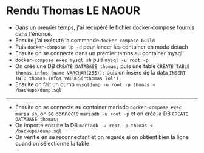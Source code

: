 # Rendu Thomas LE NAOUR

* Dans un premier temps, j'ai récupéré le fichier docker-compose fournis dans l'énoncé.
* Ensuite j'ai exécuté la commande `docker-compose build`
* Puis `docker-compose up -d` pour lancer les container en mode detach
* Ensuite on se connecte dans un premier temps au container mysql
* `docker-compose exec mysql sh` puis `mysql -u root -p`
* On crée une DB `CREATE DATABASE thomas;` puis une table `CREATE TABLE thomas.infos (name VARCHAR(255));` puis on insère de la data `INSERT INTO thomas.infos VALUES("thomas lol");`
* Ensuite on fait un dump `mysqldump -u root -p thomas > /backups/dump.sql`
---
* Ensuite on se connecte au container mariadb `docker-compose exec maria sh`, on se connecte `mariadb -u root -p` et on crée la DB `CREATE DATABASE thomas;`
* On importe ensuite la DB `mariadb -u root -p thomas < /backups/dump.sql`
* On vérifie en se reconnectant et on regarde si on obtient bien la ligne quand on sélectionne la table
